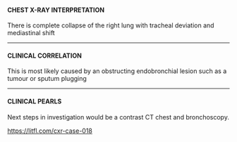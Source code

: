 #### CHEST X-RAY INTERPRETATION
There is complete collapse of the right lung with tracheal deviation and mediastinal shift

---------------
#### CLINICAL CORRELATION
This is most likely caused by an obstructing endobronchial lesion such as a tumour or sputum plugging

---------------
#### CLINICAL PEARLS
Next steps in investigation would be a contrast CT chest and bronchoscopy.


<https://litfl.com/cxr-case-018>